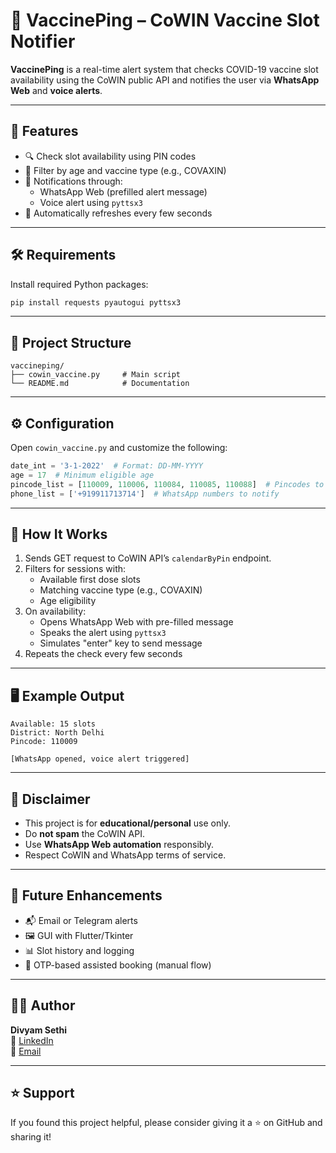 # 💉 VaccinePing – CoWIN Vaccine Slot Notifier

**VaccinePing** is a real-time alert system that checks COVID-19 vaccine slot availability using the CoWIN public API and notifies the user via **WhatsApp Web** and **voice alerts**.

---

## 🚀 Features

- 🔍 Check slot availability using PIN codes
- 📅 Filter by age and vaccine type (e.g., COVAXIN)
- 📢 Notifications through:
  - WhatsApp Web (prefilled alert message)
  - Voice alert using `pyttsx3`
- 🔁 Automatically refreshes every few seconds

---

## 🛠 Requirements

Install required Python packages:

```bash
pip install requests pyautogui pyttsx3
```

---

## 📂 Project Structure

```
vaccineping/
├── cowin_vaccine.py     # Main script
└── README.md            # Documentation
```

---

## ⚙️ Configuration

Open `cowin_vaccine.py` and customize the following:

```python
date_int = '3-1-2022'  # Format: DD-MM-YYYY
age = 17  # Minimum eligible age
pincode_list = [110009, 110006, 110084, 110085, 110088]  # Pincodes to monitor
phone_list = ['+919911713714']  # WhatsApp numbers to notify
```

---

## 🧠 How It Works

1. Sends GET request to CoWIN API’s `calendarByPin` endpoint.
2. Filters for sessions with:
   - Available first dose slots
   - Matching vaccine type (e.g., COVAXIN)
   - Age eligibility
3. On availability:
   - Opens WhatsApp Web with pre-filled message
   - Speaks the alert using `pyttsx3`
   - Simulates "enter" key to send message
4. Repeats the check every few seconds

---

## 🖥️ Example Output

```
Available: 15 slots
District: North Delhi
Pincode: 110009

[WhatsApp opened, voice alert triggered]
```

---

## 🧾 Disclaimer

- This project is for **educational/personal** use only.
- Do **not spam** the CoWIN API.
- Use **WhatsApp Web automation** responsibly.
- Respect CoWIN and WhatsApp terms of service.

---

## 🔮 Future Enhancements

- 📬 Email or Telegram alerts
- 🖼 GUI with Flutter/Tkinter
- 📊 Slot history and logging
- 🔐 OTP-based assisted booking (manual flow)

---

## 👨‍💻 Author

**Divyam Sethi**  
🔗 [LinkedIn](https://www.linkedin.com/in/divyam-sethi-3a5141232)  
📧 [Email](mailto:divyamsethi1804@gmail.com)

---

## ⭐️ Support

If you found this project helpful, please consider giving it a ⭐ on GitHub and sharing it!
